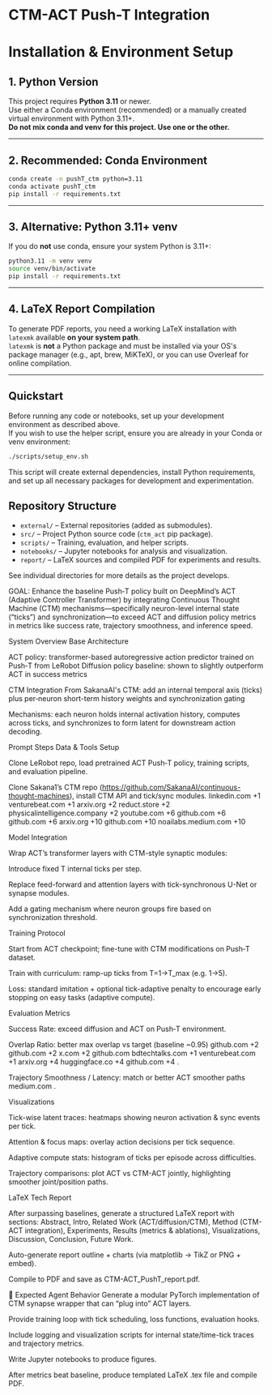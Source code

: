 # CTM-ACT Push-T Integration

# Installation & Environment Setup

## 1. Python Version

This project requires **Python 3.11** or newer.  
Use either a Conda environment (recommended) or a manually created virtual environment with Python 3.11+.  
**Do not mix conda and venv for this project. Use one or the other.**

---

## 2. Recommended: Conda Environment

```bash
conda create -n pushT_ctm python=3.11
conda activate pushT_ctm
pip install -r requirements.txt
```

---

## 3. Alternative: Python 3.11+ venv

If you do **not** use conda, ensure your system Python is 3.11+:

```bash
python3.11 -m venv venv
source venv/bin/activate
pip install -r requirements.txt
```

---

## 4. LaTeX Report Compilation

To generate PDF reports, you need a working LaTeX installation with `latexmk` available **on your system path**.  
`latexmk` is **not** a Python package and must be installed via your OS's package manager (e.g., apt, brew, MiKTeX), or you can use Overleaf for online compilation.

---

## Quickstart

Before running any code or notebooks, set up your development environment as described above.  
If you wish to use the helper script, ensure you are already in your Conda or venv environment:

```bash
./scripts/setup_env.sh
```

This script will create external dependencies, install Python requirements, and set up all necessary packages for development and experimentation.

## Repository Structure

- `external/` – External repositories (added as submodules).
- `src/` – Project Python source code (`ctm_act` pip package).
- `scripts/` – Training, evaluation, and helper scripts.
- `notebooks/` – Jupyter notebooks for analysis and visualization.
- `report/` – LaTeX sources and compiled PDF for experiments and results.

See individual directories for more details as the project develops.

GOAL: Enhance the baseline Push‑T policy built on DeepMind’s ACT (Adaptive Controller Transformer) by integrating Continuous Thought Machine (CTM) mechanisms—specifically neuron-level internal state (“ticks”) and synchronization—to exceed ACT and diffusion policy metrics in metrics like success rate, trajectory smoothness, and inference speed.

 System Overview
Base Architecture

ACT policy: transformer-based autoregressive action predictor trained on Push‑T from LeRobot 
Diffusion policy baseline: shown to slightly outperform ACT in success metrics 

CTM Integration
From SakanaAI's CTM: add an internal temporal axis (ticks) plus per‑neuron short-term history weights and synchronization gating 

Mechanisms: each neuron holds internal activation history, computes across ticks, and synchronizes to form latent for downstream action decoding.

Prompt Steps
Data & Tools Setup

Clone LeRobot repo, load pretrained ACT Push‑T policy, training scripts, and evaluation pipeline.

Clone Sakana1’s CTM repo (https://github.com/SakanaAI/continuous-thought-machines), install CTM API and tick/sync modules. 
linkedin.com
+1
venturebeat.com
+1
arxiv.org
+2
reduct.store
+2
physicalintelligence.company
+2
youtube.com
+6
github.com
+6
github.com
+6
arxiv.org
+10
github.com
+10
noailabs.medium.com
+10

Model Integration

Wrap ACT’s transformer layers with CTM-style synaptic modules:

Introduce fixed T internal ticks per step.

Replace feed-forward and attention layers with tick-synchronous U-Net or synapse modules.

Add a gating mechanism where neuron groups fire based on synchronization threshold.

Training Protocol

Start from ACT checkpoint; fine-tune with CTM modifications on Push‑T dataset.

Train with curriculum: ramp-up ticks from T=1→T_max (e.g. 1→5).

Loss: standard imitation + optional tick-adaptive penalty to encourage early stopping on easy tasks (adaptive compute).

Evaluation Metrics

Success Rate: exceed diffusion and ACT on Push‑T environment.

Overlap Ratio: better max overlap vs target (baseline ~0.95) 
github.com
+2
github.com
+2
x.com
+2
github.com
bdtechtalks.com
+1
venturebeat.com
+1
arxiv.org
+4
huggingface.co
+4
github.com
+4
.

Trajectory Smoothness / Latency: match or better ACT smoother paths 
medium.com
.

Visualizations

Tick-wise latent traces: heatmaps showing neuron activation & sync events per tick.

Attention & focus maps: overlay action decisions per tick sequence.

Adaptive compute stats: histogram of ticks per episode across difficulties.

Trajectory comparisons: plot ACT vs CTM-ACT jointly, highlighting smoother joint/position paths.

LaTeX Tech Report

After surpassing baselines, generate a structured LaTeX report with sections: Abstract, Intro, Related Work (ACT/diffusion/CTM), Method (CTM-ACT integration), Experiments, Results (metrics & ablations), Visualizations, Discussion, Conclusion, Future Work.

Auto-generate report outline + charts (via matplotlib → TikZ or PNG + embed).

Compile to PDF and save as CTM-ACT_PushT_report.pdf.

🔄 Expected Agent Behavior
Generate a modular PyTorch implementation of CTM synapse wrapper that can “plug into” ACT layers.

Provide training loop with tick scheduling, loss functions, evaluation hooks.

Include logging and visualization scripts for internal state/time-tick traces and trajectory metrics.

Write Jupyter notebooks to produce figures.

After metrics beat baseline, produce templated LaTeX .tex file and compile PDF.
